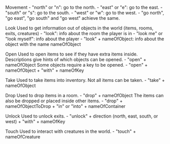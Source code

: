 Movement
	- "north" or "n": go to the north.
	- "east" or "e": go to the east.
	- "south" or "s": go to the south.
	- "west" or "w": go to the west.
	- "go north", "go east", "go south" and "go west" achieve the same.
	
Look
	Used to get information out of objects in the world (items, rooms, exits, creatures)
	- "look": info about the room the player is in
	- "look me" or "look myself": info about the player
	- "look" + nameOfObject: info about the object with the name nameOfObject

Open
	Used to open items to see if they have extra items inside. Descriptions give hints of which objects can be opened.
	- "open" + nameOfObject
	Some objects require a key to be opened. 
	- "open" + nameOfObject + "with" + nameOfKey
	
Take
	Used to take items into inventory. Not all items can be taken.
	- "take" + nameOfObject
	
Drop
	Used to drop items in a room.
	- "drop" + nameOfObject 
	The items can also be dropped or placed inside other items. 
	- "drop" + nameOfObjectToDrop + "in" or "into" + nameOfContainer
	
Unlock
	Used to unlock exits.
	- "unlock" + direction (north, east, south, or west) + "with" + nameOfKey
	
Touch
	Used to interact with creatures in the world.
	- "touch" + nameOfCreature